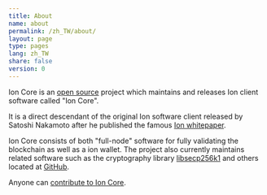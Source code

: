 ```yaml
---
title: About
name: about
permalink: /zh_TW/about/
layout: page
type: pages
lang: zh_TW
share: false
version: 0
---
```


Ion Core is an [open source](https://opensource.org/) project which maintains and releases Ion client software called "Ion Core".

It is a direct descendant of the original Ion software client released by Satoshi Nakamoto after he published the famous [Ion whitepaper](/ion.pdf).

Ion Core consists of both "full-node" software for fully validating the blockchain as well as a ion wallet. The project also currently maintains related
software such as the cryptography library [libsecp256k1](https://github.com/ion/secp256k1) and others located at [GitHub](https://github.com/ion).

Anyone can [contribute to Ion Core](/zh_TW/contribute/).
